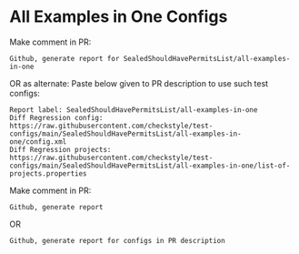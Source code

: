 # All Examples in One Configs
Make comment in PR:
```
Github, generate report for SealedShouldHavePermitsList/all-examples-in-one
```
OR as alternate:
Paste below given to PR description to use such test configs:
```
Report label: SealedShouldHavePermitsList/all-examples-in-one
Diff Regression config: https://raw.githubusercontent.com/checkstyle/test-configs/main/SealedShouldHavePermitsList/all-examples-in-one/config.xml
Diff Regression projects: https://raw.githubusercontent.com/checkstyle/test-configs/main/SealedShouldHavePermitsList/all-examples-in-one/list-of-projects.properties
```
Make comment in PR:
```
Github, generate report
```
OR
```
Github, generate report for configs in PR description
```
